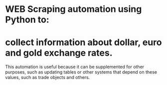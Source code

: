 # WEB Scraping automation using Python to:
# collect information about dollar, euro and gold exchange rates.

This automation is useful because it can be supplemented for other purposes, such as updating tables or other systems that depend on these values, such as trade objects and others.
